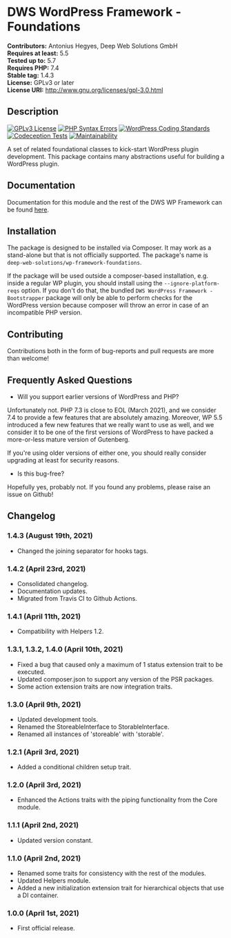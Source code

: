 # DWS WordPress Framework - Foundations

**Contributors:** Antonius Hegyes, Deep Web Solutions GmbH  
**Requires at least:** 5.5  
**Tested up to:** 5.7  
**Requires PHP:** 7.4  
**Stable tag:** 1.4.3  
**License:** GPLv3 or later  
**License URI:** http://www.gnu.org/licenses/gpl-3.0.html  


## Description 

[![GPLv3 License](https://img.shields.io/badge/License-GPL%20v3-yellow.svg)](https://opensource.org/licenses/)
[![PHP Syntax Errors](https://github.com/deep-web-solutions/wordpress-framework-foundations/actions/workflows/php-syntax-errors.yml/badge.svg)](https://github.com/deep-web-solutions/wordpress-framework-foundations/actions/workflows/php-syntax-errors.yml)
[![WordPress Coding Standards](https://github.com/deep-web-solutions/wordpress-framework-foundations/actions/workflows/wordpress-coding-standards.yml/badge.svg)](https://github.com/deep-web-solutions/wordpress-framework-foundations/actions/workflows/wordpress-coding-standards.yml)
[![Codeception Tests](https://github.com/deep-web-solutions/wordpress-framework-foundations/actions/workflows/codeception-tests.yml/badge.svg)](https://github.com/deep-web-solutions/wordpress-framework-foundations/actions/workflows/codeception-tests.yml)
[![Maintainability](https://api.codeclimate.com/v1/badges/75fcacbb8919d442a664/maintainability)](https://codeclimate.com/github/deep-web-solutions/wordpress-framework-foundations/maintainability)

A set of related foundational classes to kick-start WordPress plugin development. This package contains many abstractions useful
for building a WordPress plugin.


## Documentation

Documentation for this module and the rest of the DWS WP Framework can be found [here](https://framework.deep-web-solutions.com/foundations-module/motivation-and-how-to-use).


## Installation

The package is designed to be installed via Composer. It may work as a stand-alone but that is not officially supported.
The package's name is `deep-web-solutions/wp-framework-foundations`.

If the package will be used outside a composer-based installation, e.g. inside a regular WP plugin, you should install
using the `--ignore-platform-reqs` option. If you don't do that, the bundled `DWS WordPress Framework - Bootstrapper` package
will only be able to perform checks for the WordPress version because composer will throw an error in case of an incompatible PHP version.


## Contributing 

Contributions both in the form of bug-reports and pull requests are more than welcome!


## Frequently Asked Questions 

- Will you support earlier versions of WordPress and PHP?

Unfortunately not. PHP 7.3 is close to EOL (March 2021), and we consider 7.4 to provide a few features that are absolutely amazing.
Moreover, WP 5.5 introduced a few new features that we really want to use as well, and we consider it to be one of the first versions
of WordPress to have packed a more-or-less mature version of Gutenberg.

If you're using older versions of either one, you should really consider upgrading at least for security reasons.

- Is this bug-free?

Hopefully yes, probably not. If you found any problems, please raise an issue on Github!


## Changelog 

### 1.4.3 (August 19th, 2021)
* Changed the joining separator for hooks tags.

### 1.4.2 (April 23rd, 2021)
* Consolidated changelog.
* Documentation updates.
* Migrated from Travis CI to Github Actions.

### 1.4.1 (April 11th, 2021)
* Compatibility with Helpers 1.2.

### 1.3.1, 1.3.2, 1.4.0 (April 10th, 2021)
* Fixed a bug that caused only a maximum of 1 status extension trait to be executed.
* Updated composer.json to support any version of the PSR packages.
* Some action extension traits are now integration traits.

### 1.3.0 (April 9th, 2021)
* Updated development tools.
* Renamed the StoreableInterface to StorableInterface.
* Renamed all instances of 'storeable' with 'storable'.

### 1.2.1 (April 3rd, 2021)
* Added a conditional children setup trait.

### 1.2.0 (April 3rd, 2021)
* Enhanced the Actions traits with the piping functionality from the Core module.

### 1.1.1 (April 2nd, 2021)
* Updated version constant.

### 1.1.0 (April 2nd, 2021)
* Renamed some traits for consistency with the rest of the modules.
* Updated Helpers module.
* Added a new initialization extension trait for hierarchical objects that use a DI container.

### 1.0.0 (April 1st, 2021) 
* First official release.